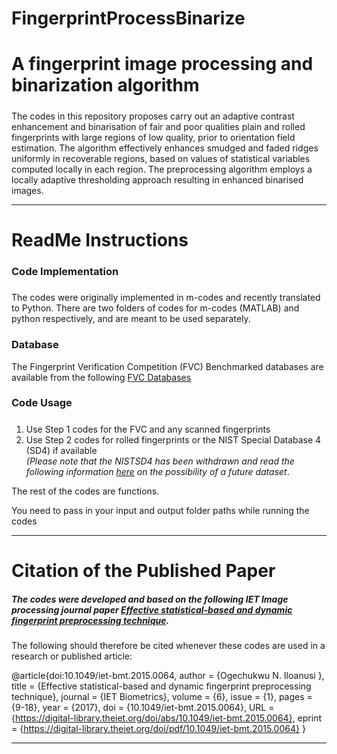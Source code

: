 # FingerprintProcessBinarize

# A fingerprint image processing and binarization algorithm 

##### 
The codes in this repository proposes carry out an adaptive contrast enhancement and binarisation of fair and poor qualities plain and rolled fingerprints with large regions of low quality, prior to orientation field estimation. The algorithm effectively enhances smudged and faded ridges uniformly in recoverable regions, based on values of statistical variables computed locally in each region. The preprocessing algorithm employs a locally adaptive thresholding approach resulting in enhanced binarised images. 

<hr/>

# ReadMe Instructions

### Code Implementation
##### 
The codes were originally implemented in m-codes and recently translated to Python. There are two folders of codes for m-codes (MATLAB) and python respectively, and are meant to be used separately.


### Database
The Fingerprint Verification Competition (FVC) Benchmarked databases are available from the following <a href="link http://bias.csr.unibo.it/fvc2000/databases.asp"> FVC Databases </a>

### Code Usage

##### 
1. Use Step 1 codes for the FVC and any scanned fingerprints <br>
2. Use Step 2 codes for rolled fingerprints or the NIST Special Database 4 (SD4) if available<br>
<i>(Please note that the NISTSD4 has been withdrawn and read the following information <a href="https://www.nist.gov/srd/nist-special-database-4">here</a> on the possibility of a future dataset</i>.

The rest of the codes are functions.

You need to pass in your input and output folder paths while running the codes

<hr/>

# Citation of the Published Paper

##### The codes were developed and based on the following IET Image processing journal paper <a href="https://digital-library.theiet.org/doi/10.1049/iet-bmt.2015.0064">Effective statistical-based and dynamic fingerprint preprocessing technique</a>. <br>

The following should therefore be cited whenever these codes are used in a research or published article:

@article{doi:10.1049/iet-bmt.2015.0064,
author = {Ogechukwu N. Iloanusi },
title = {Effective statistical-based and dynamic fingerprint preprocessing technique},
journal = {IET Biometrics},
volume = {6},
issue = {1},
pages = {9-18},
year = {2017},
doi = {10.1049/iet-bmt.2015.0064},
URL = {https://digital-library.theiet.org/doi/abs/10.1049/iet-bmt.2015.0064},
eprint = {https://digital-library.theiet.org/doi/pdf/10.1049/iet-bmt.2015.0064}
}

<hr/>
